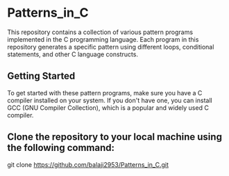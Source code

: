 # Patterns_in_C

This repository contains a collection of various pattern programs implemented in the C programming language. Each program in this repository generates a specific pattern using different loops, conditional statements, and other C language constructs.

## Getting Started
To get started with these pattern programs, make sure you have a C compiler installed on your system. If you don't have one, you can install GCC (GNU Compiler Collection), which is a popular and widely used C compiler.

## Clone the repository to your local machine using the following command:
 git clone https://github.com/balaji2953/Patterns_in_C.git
